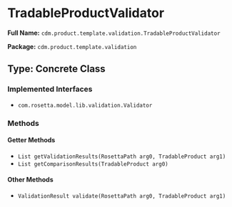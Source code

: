 # TradableProductValidator

**Full Name:** `cdm.product.template.validation.TradableProductValidator`

**Package:** `cdm.product.template.validation`

## Type: Concrete Class

### Implemented Interfaces

- `com.rosetta.model.lib.validation.Validator`

### Methods

#### Getter Methods

- `List getValidationResults(RosettaPath arg0, TradableProduct arg1)`
- `List getComparisonResults(TradableProduct arg0)`

#### Other Methods

- `ValidationResult validate(RosettaPath arg0, TradableProduct arg1)`

